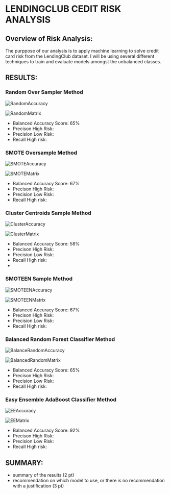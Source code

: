 # LENDINGCLUB CEDIT RISK ANALYSIS

## Overview of Risk Analysis:
 The purppose of our analysis is to apply machine learning to solve credit card risk from the LendingClub dataset.  I will be using several different 
 techniques to train and evaluate models amongst the unbalanced classes.

## RESULTS:

### Random Over Sampler Method

![RandomAccuracy](https://user-images.githubusercontent.com/71041680/121614183-2a2e9600-ca2c-11eb-9053-a248095904da.png)

![RandomMatrix](https://user-images.githubusercontent.com/71041680/121614190-2d298680-ca2c-11eb-95f9-1797836fc342.png)

- Balanced Accuracy Score: 65%
- Precison High Risk: 
- Precision Low Risk: 
- Recall High risk: 


### SMOTE Oversample Method

![SMOTEAccuracy](https://user-images.githubusercontent.com/71041680/121614201-30247700-ca2c-11eb-9207-d71ac76fb512.png)

![SMOTEMatrix](https://user-images.githubusercontent.com/71041680/121614208-33b7fe00-ca2c-11eb-8845-266a6b3f9f85.png)

- Balanced Accuracy Score: 67%
- Precison High Risk: 
- Precision Low Risk: 
- Recall High risk: 


### Cluster Centroids Sample Method

![ClusterAccuracy](https://user-images.githubusercontent.com/71041680/121615428-da050300-ca2e-11eb-88ef-7473af819e4c.png)

![ClusterMatrix](https://user-images.githubusercontent.com/71041680/121615430-dbcec680-ca2e-11eb-89f2-3266f12af611.png)

- Balanced Accuracy Score: 58%
- Precison High Risk: 
- Precision Low Risk: 
- Recall High risk: 
- 

### SMOTEEN Sample Method

![SMOTEENAccuracy](https://user-images.githubusercontent.com/71041680/121614223-3b77a280-ca2c-11eb-9407-caa32dd4baf9.png)

![SMOTEENMatrix](https://user-images.githubusercontent.com/71041680/121614229-3dd9fc80-ca2c-11eb-9811-071f0b0004ed.png)

- Balanced Accuracy Score: 67%
- Precison High Risk: 
- Precision Low Risk: 
- Recall High risk: 


### Balanced Random Forest Classifier Method

![BalanceRandomAccuracy](https://user-images.githubusercontent.com/71041680/121614313-6a8e1400-ca2c-11eb-862c-476dbec82f6d.png)

![BalancedRandomMatrix](https://user-images.githubusercontent.com/71041680/121614320-6d890480-ca2c-11eb-85a9-05d40d277883.png)

- Balanced Accuracy Score: 65%
- Precison High Risk: 
- Precision Low Risk: 
- Recall High risk: 


### Easy Ensemble AdaBoost Classifier Method

![EEAccuracy](https://user-images.githubusercontent.com/71041680/121614337-72e64f00-ca2c-11eb-944b-07c99d8a93ba.png)

![EEMatrix](https://user-images.githubusercontent.com/71041680/121614348-7548a900-ca2c-11eb-8a89-b07fd5a2803c.png)

- Balanced Accuracy Score: 92%
- Precison High Risk: 
- Precision Low Risk: 
- Recall High risk: 

## SUMMARY:
- summary of the results (2 pt)
- recommendation on which model to use, or there is no recommendation with a justification (3 pt)
